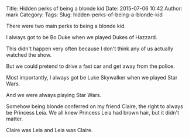 Title: Hidden perks of being a blonde kid
Date: 2015-07-06 10:42
Author: mark
Category: 
Tags: 
Slug: hidden-perks-of-being-a-blonde-kid

There were two main perks to being a blonde kid.

I always got to be Bo Duke when we played Dukes of Hazzard.

This didn't happen very often because I don't think any of us actually watched the show.

But we could pretend to drive a fast car and get away from the police.

Most importantly, I always got be Luke Skywalker when we played Star Wars.

And we were always playing Star Wars.

Somehow being blonde conferred on my friend Claire, the right to always be Princess Leia. We all knew Princess Leia had brown hair, but it didn't matter.

Claire was Leia and Leia was Claire.

